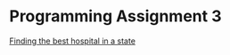 Programming Assignment 3
========================

[Finding the best hospital in a state](https://rpubs.com/dennislwm/2104)
